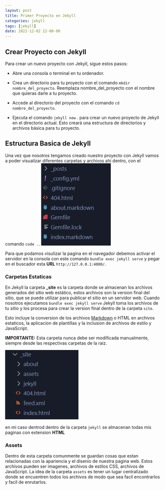 ```yaml
---
layout: post
title: Primer Proyecto en Jekyll
categories: jekyll
tags: [jekyll]
date: 2022-12-02 22-00-00 
---
```

## Crear Proyecto con Jekyll

Para crear un nuevo proyecto con Jekyll, sigue estos pasos:

- Abre una consola o terminal en tu ordenador.

- Crea un directorio para tu proyecto con el comando `mkdir nombre_del_proyecto`. Reemplaza nombre_del_proyecto con el nombre que quieras darle a tu proyecto.

- Accede al directorio del proyecto con el comando `cd nombre_del_proyecto`.

- Ejecuta el comando `jekyll new` . para crear un nuevo proyecto de Jekyll en el directorio actual. Esto creará una estructura de directorios y archivos básica para tu proyecto.

## Estructura Basica de Jekyll
Una vez que nosotros tengamos creado nuestro proyecto con Jekyll vamos a poder visualizar diferentes carpetas y archivos ahi dentro, con el comando `code .`.
!["jekyll carpets"](/assets/images/post-jekyll/jekyll-carpets.png)

Para que podamos visulizar la pagina en el navegador debemos activar el servidor en la consola con este comando `bundle exec jekyll serve`
y pegar en el buscador esta **URL** `http://127.0.0.1:4000/`.

### Carpetas Estaticas
En Jekyll la carpeta **_site** es la carpeta donde se almacenan los archivos generados del sitio web estático, estos archivos son la version final del sitio, que se puede utilizar para publicar el sitio en un servidor web.
Cuando nosotros ejecutamos `bundle exec jekyll serve` Jekyll toma los archivos de tu sitio y los procesa para crear la version final dentro de la carpeta `site`. 

Esto incluye la conversion de los archivos [Markdown](https://www.markdownguide.org/basic-syntax/) o HTML en archivos estaticos, la aplicacion de plantillas y la inclusion de archivos de estilo y JavaScript.

**IMPORTANTE:** 
 Esta carpeta nunca debe ser modificada manualmente, siempre desde las respectivas carpetas de la raiz.


!["jekyll carpets"](/assets/images/post-jekyll/jekyll-carpets-serve-site.png)

en mi caso dentrod dentro de la carpeta `jekyll` se almacenan todas mis paginas con extension **HTML**

### Assets

Dentro de esta carpeta comunmente se guardan cosas que estan relacionadas con la apariencia y el disenio de nuestra pagina web. Estos archivos pueden ser imagenes, archivos de estilos CSS, archivos de JavaScript.
La idea de la carpeta `assets` es tener un lugar centralizado donde se encuentren todos los archivos de modo que sea facil encontrarlos y facil de enrutarlos.


